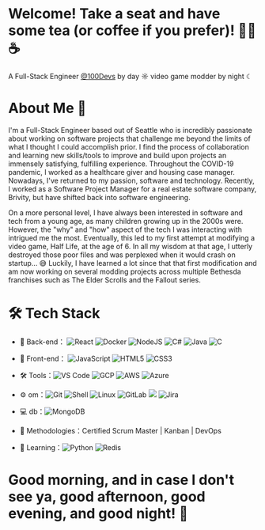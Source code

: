 # Welcome! Take a seat and have some tea (or coffee if you prefer)! 👋🍵☕

A Full-Stack Engineer [@100Devs](https://github.com/100devs) by day ☼ video game modder by night ☾

# About Me 💬

I'm a Full-Stack Engineer based out of Seattle who is incredibly passionate about working on software projects that challenge me beyond the limits of what I thought I could accomplish prior. I find the process of collaboration and learning new skills/tools to improve and build upon projects an immensely satisfying, fulfilling experience. Throughout the COVID-19 pandemic, I worked as a healthcare giver and housing case manager. Nowadays, I've returned to my passion, software and technology. Recently, I worked as a Software Project Manager for a real estate software company, Brivity, but have shifted back into software engineering.

On a more personal level, I have always been interested in software and tech from a young age, as many children growing up in the 2000s were. However, the "why" and "how" aspect of the tech I was interacting with intrigued me the most. Eventually, this led to my first attempt at modifying a video game, Half Life, at the age of 6. In all my wisdom at that age, I utterly destroyed those poor files and was perplexed when it would crash on startup... 😅 Luckily, I have learned a lot since that that first modification and am now working on several modding projects across multiple Bethesda franchises such as The Elder Scrolls and the Fallout series.

# 🛠 Tech Stack

- 🔭 Back-end： ![React](https://img.shields.io/badge/-ReactJs-61DAFB?logo=react) ![Docker](https://img.shields.io/badge/-Docker-blue?style=flat-circle&logo=Docker) ![NodeJS](https://img.shields.io/badge/-NodeJS-green?style=flat-circle&logo=Nodejs) ![C#](https://img.shields.io/badge/C%23-239120?style=flat-circle&logo=c-sharp&logoColor=white) ![Java](https://img.shields.io/badge/Java-ED8B00?style=flat-circle&logo=openjdk&logoColor=white) ![C](https://img.shields.io/badge/C-00599C?style=flat-circle&logo=c&logoColor=white)

- 👯 Front-end： ![JavaScript](https://img.shields.io/badge/-JavaScript-yellow?style=flat-circle&logo=javascript) ![HTML5](https://img.shields.io/badge/-HTML5-yellow?style=flat-circle&logo=html5) ![CSS3](https://img.shields.io/badge/-CSS3-yellow?style=flat-circle&logo=css3)

- :hammer_and_wrench: Tools：![VS Code](https://img.shields.io/badge/-VSCode-blue?style=flat-circle&logo=VSCode) ![GCP](https://img.shields.io/badge/Google_Cloud-4285F4?style=flat-circle&logo=google-cloud&logoColor=white) ![AWS](https://img.shields.io/badge/Amazon_AWS-232F3E?style=flat-circle&logo=amazon-aws&logoColor=white) ![Azure](https://img.shields.io/badge/Microsoft_Azure-0089D6?style=flat-circle&logo=microsoft-azure&logoColor=white)

- ⚙️ om：![Git](https://img.shields.io/badge/-Git-yellow?style=flat-circle&logo=git) ![Shell](https://img.shields.io/badge/-Shell-red?style=flat-circle&logo=shell) ![Linux](https://img.shields.io/badge/-Linux-gray?style=flat-circle&logo=Linux) ![GitLab](https://img.shields.io/badge/-GitLab-orange?style=flat-circle&logo=GitLab) ![](https://img.shields.io/badge/-GitHub-black?style=flat-circle&logo=GitHub) ![Jira](https://img.shields.io/badge/Jira-0052CC?style=flat-circle&logo=Jira&logoColor=white)

- 💻 db：![MongoDB](https://img.shields.io/badge/-MongoDB-blue?style=flat-circle&logo=MongoDB) 

- 👯 Methodologies：Certified Scrum Master | Kanban | DevOps
 
- 🌱 Learning：![Python](https://img.shields.io/badge/-Python-yellow?style=flat-circle&logo=Python) ![Redis](https://img.shields.io/badge/-Redis-green?style=flat-circle&logo=Redis)

# Good morning, and in case I don't see ya, good afternoon, good evening, and good night! 🙏
